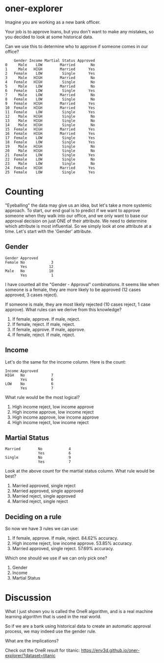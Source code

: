 # oner-explorer

Imagine you are working as a new bank officer.

Your job is to approve loans, but you don't want to make any mistakes, so you decided to look at some historical data. 

Can we use this to determine who to approve if someone comes in our office?

```
    Gender Income Martial Status Approved
0     Male    LOW        Married       No
1     Male   HIGH        Married      Yes
2   Female    LOW         Single      Yes
3     Male   HIGH        Married       No
4   Female   HIGH         Single       No
5     Male    LOW        Married       No
6   Female    LOW         Single      Yes
7     Male    LOW        Married       No
8   Female    LOW         Single       No
9   Female   HIGH        Married      Yes
10  Female   HIGH        Married      Yes
11  Female    LOW         Single      Yes
12    Male   HIGH         Single       No
13    Male   HIGH         Single       No
14    Male   HIGH         Single       No
15  Female   HIGH        Married      Yes
16  Female   HIGH        Married      Yes
17  Female    LOW         Single      Yes
18  Female    LOW         Single      Yes
19    Male   HIGH         Single       No
20    Male   HIGH         Single       No
21  Female    LOW         Single      Yes
22  Female    LOW         Single       No
23    Male    LOW         Single       No
24  Female   HIGH        Married      Yes
25  Female    LOW         Single      Yes
```

# Counting

"Eyeballing" the data may give us an idea, but let's take a more systemic approach. To start, our end goal is to predict if we want to approve someone when they walk into our office, and we only want to base our approval decision on just ONE of their attribute. We need to determine which attribute is most influential. So we simply look at one attribute at a time. Let's start with the 'Gender' attribute.

## Gender
```
Gender Approved       
Female No            3
       Yes          12
Male   No           10
       Yes           1
```

I have counted all the "Gender - Approval" combinations. It seems like when someone is a female, they are more likely to be approved (12 cases approved, 3 cases reject).

If someone is male, they are most likely rejected (10 cases reject, 1 case approve). What rules can we derive from this knowledge?

   1. If female, approve.  If male, reject.
   1. If female, reject.  If male, reject.
   1. If female, approve.  If male, approve.
   1. If female, reject.  If male, reject.

## Income

Let's do the same for the income column.  Here is the count:

```
Income Approved       
HIGH   No            7
       Yes           6
LOW    No            6
       Yes           7
```

What rule would be the most logical?
 1. High income reject, low income approve
 1. High income approve, low income reject
 1. High income approve, low income approve
 1. High income reject, low income reject

## Martial Status

```
Married        No            4
               Yes           6
Single         No            9
               Yes           7
```

Look at the above count for the martial status column. What rule would be best?
 1. Married approved, single reject
 1. Married approved, single approved
 1. Married reject, single approved
 1. Married reject, single reject

## Deciding on a rule

So now we have 3 rules we can use:

   1. If female, approve.  If male, reject. 84.62% accuracy.
   1. High income reject, low income approve. 53.85% accuracy.
   1. Married approved, single reject. 57.69% accuracy.

Which one should we use if we can only pick one?
 1. Gender
 1. Income
 1. Martial Status


# Discussion

What I just shown you is called the OneR algorithm, and is a real machine learning algorithm
that is used in the real world.

So if we are a bank using historical data to create an automatic approval process, we may
indeed use the gender rule. 

What are the implications?

Check out the OneR result for titanic: https://env3d.github.io/oner-explorer/?dataset=titanic